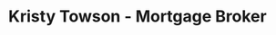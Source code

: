 ---
title: "Kristy Towson - Mortgage Broker"
url: /kelowna/kristy-towson-mortgage-broker/
shop: pawnbroker
---